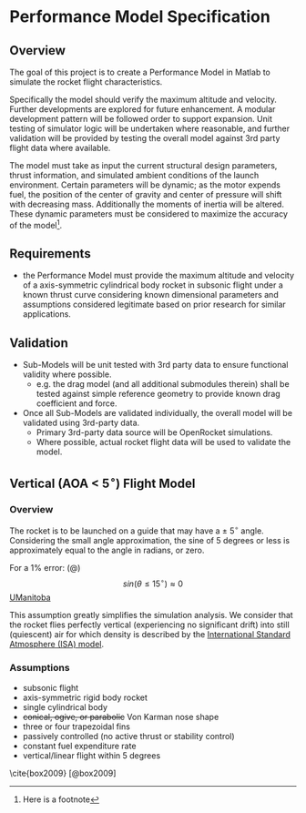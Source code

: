 # Performance Model Specification

## Overview 
The goal of this project is to create a Performance Model in Matlab to simulate the rocket flight characteristics.

Specifically the model should verify the maximum altitude and velocity. Further developments are explored for future enhancement. A modular development pattern will be followed order to support expansion. Unit testing of simulator logic will be undertaken where reasonable, and further validation will be provided by testing the overall model against 3rd party flight data where available.

The model must take as input the current structural design parameters, thrust information, and simulated ambient conditions of the launch environment. Certain parameters will be dynamic; as the motor expends fuel, the position of the center of gravity and center of pressure will shift with decreasing mass. Additionally the moments of inertia will be altered. These dynamic parameters must be considered to maximize the accuracy of the model[^fn].

[^fn]: Here is a footnote

## Requirements

- the Performance Model must provide the maximum altitude and velocity of a axis-symmetric cylindrical body rocket in subsonic flight under a known thrust curve considering known dimensional parameters and assumptions considered legitimate based on prior research for similar applications.

## Validation

- Sub-Models will be unit tested with 3rd party data to ensure functional validity where possible.
    - e.g. the drag model (and all additional submodules therein) shall be tested against simple reference geometry to provide known drag coefficient and force.
- Once all Sub-Models are validated individually, the overall model will be validated using 3rd-party data.
    - Primary 3rd-party data source will be OpenRocket simulations.
    - Where possible, actual rocket flight data will be used to validate the model.

## Vertical (AOA < 5$^\circ$) Flight Model

### Overview

The rocket is to be launched on a guide that may have a $\pm$ 5$^\circ$ angle. Considering the small angle approximation, the sine of 5 degrees or less is approximately equal to the angle in radians, or zero.

For a 1% error:
(@) $$ sin ( \theta \le 15^\circ ) \approx 0 $$ 
[UManitoba](http://www.physics.umanitoba.ca/undergraduate/phys2260/Lectures/Intro%20Optics%20-%20PPT%20v1part%2004.pdf)

This assumption greatly simplifies the simulation analysis. We consider that the rocket flies perfectly vertical (experiencing no significant drift) into still (quiescent) air for which density is described by the [International Standard Atmosphere (ISA) model](https://en.wikipedia.org/wiki/International_Standard_Atmosphere). 

### Assumptions

- subsonic flight
- axis-symmetric rigid body rocket
- single cylindrical body 
- ~~conical, ogive, or parabolic~~ Von Karman nose shape
- three or four trapezoidal fins 
- passively controlled (no active thrust or stability control)
- constant fuel expenditure rate
- vertical/linear flight within 5 degrees

\cite{box2009}
[@box2009] 

